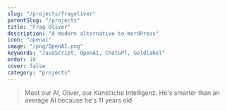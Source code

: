 ```yaml
---
slug: "/projects/fragoliver"
parentSlug: "/projects"
title: "Frag Oliver"
description: "A modern alternative to WordPress"
icon: "openai"
image: "/png/OpenAI.png"
keywords: "JavaScript, OpenAI, ChatGPT, Goldlabel"
order: 10
cover: false
category: "projects"
---
```


> Meet our AI, Oliver, our Künstliche Intelligenz. He's smarter than an average AI because he's 11 years old